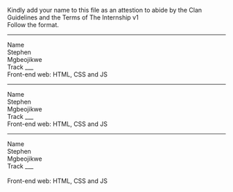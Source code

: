 
Kindly add your name to this file as an attestion to abide by the Clan Guidelines and the Terms of The Internship v1
<br/> Follow the format.<br/> 
___
Name <br/>
Stephen<br/> Mgbeojikwe<br/>
Track
___</br>
Front-end web: HTML, CSS and JS 
___
Name <br/>
Stephen<br/> Mgbeojikwe<br/>
Track
___</br>
Front-end web: HTML, CSS and JS 
___
Name <br/>
Stephen<br/> Mgbeojikwe<br/>
Track
___</br><br>
Front-end web: HTML, CSS and JS

